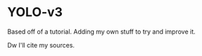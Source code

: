 # YOLO-v3

Based off of a tutorial. Adding my own stuff to try and improve it.

Dw I'll cite my sources.

